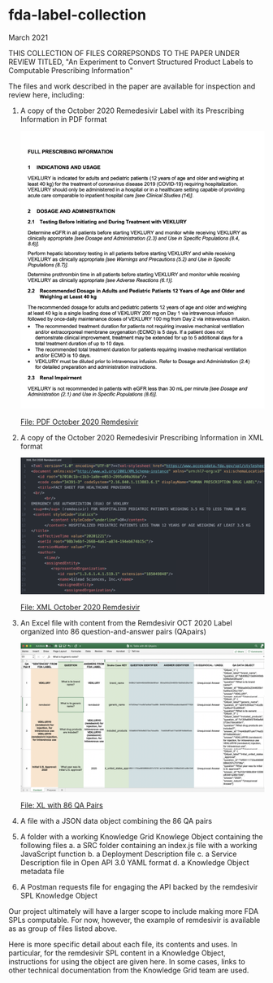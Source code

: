# fda-label-collection

March 2021

THIS COLLECTION OF FILES CORREPSONDS TO THE PAPER UNDER REVIEW TITLED, "An Experiment to Convert Structured Product Labels to Computable Prescribing Information"

The files and work described in the paper are available for inspection and review here, including:

1. A copy of the October 2020 Remedesivir Label with its Prescribing Information in PDF format
   
   <img src ="https://github.com/kgrid-objects/fda-label-collection/blob/main/readmeImages/PDF.image.png" width = "600">
   
   [File: PDF October 2020 Remdesivir](https://github.com/kgrid-objects/fda-label-collection/blob/main/PDF%20Oct%202020%20Remdesivir.pdf)
   
   

2. A copy of the October 2020 Remedesivir Prescribing Information in XML format

   <img src ="https://github.com/kgrid-objects/fda-label-collection/blob/main/readmeImages/XML.image.png" width = "600">

   [File: XML October 2020 Remdesivir](https://github.com/kgrid-objects/fda-label-collection/blob/main/XML%20Oct%202020%20Remdesivir.xml)

3. An Excel file with content from the Remdesivir OCT 2020 Label organized into 86 question-and-answer pairs (QApairs)

   <img src ="https://github.com/kgrid-objects/fda-label-collection/blob/main/readmeImages/XL.image.png" width = "600">

   [File: XL with 86 QA Pairs](https://github.com/kgrid-objects/fda-label-collection/blob/main/XL%20Table%20with%2086%20QApairs.xlsx)

4. A file with a JSON data object combining the 86 QA pairs
5. A folder with a working Knowledge Grid Knowlege Object containing the following files
      a. a SRC folder containing an index.js file with a working JavaScript function 
      b. a Deployment Description file
      c. a Service Description file in Open API 3.0 YAML format
      d. a Knowledge Object metadata file
6. A Postman requests file for engaging the API backed by the remdesivir SPL Knowledge Object

  
Our project ultimately will have a larger scope to include making more FDA SPLs computable. For now, however, the example of remdesivir is available as as group of files listed above.

Here is more specific detail about each file, its contents and uses. In particular, for the remdesivir SPL content in a Knowledge Object, instructions for using the object are given here. In some cases, links to other technical documentation from the Knowledge Grid team are used. 

 

